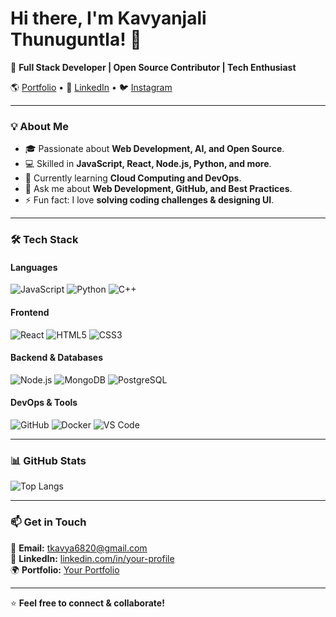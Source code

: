 # Hi there, I'm Kavyanjali Thunuguntla! 👋

🚀 **Full Stack Developer | Open Source Contributor | Tech Enthusiast**  

🌎 [Portfolio](https://kavyanjali0202.github.io/Portfolio/) • 💼 [LinkedIn](https://www.linkedin.com/in/kavya6820/) • 🐦 [Instagram](https://www.instagram.com/kavya_thunuguntla/?hl=en)

---

### 💡 About Me
- 🎓 Passionate about **Web Development, AI, and Open Source**.
- 💻 Skilled in **JavaScript, React, Node.js, Python, and more**.
- 🌱 Currently learning **Cloud Computing and DevOps**.
- 💬 Ask me about **Web Development, GitHub, and Best Practices**.
- ⚡ Fun fact: I love **solving coding challenges & designing UI**.

---

### 🛠️ Tech Stack
#### **Languages**
![JavaScript](https://img.shields.io/badge/JavaScript-F7DF1E?style=flat&logo=javascript&logoColor=black)
![Python](https://img.shields.io/badge/Python-3776AB?style=flat&logo=python&logoColor=white)
![C++](https://img.shields.io/badge/C++-00599C?style=flat&logo=c%2B%2B&logoColor=white)

#### **Frontend**
![React](https://img.shields.io/badge/React-61DAFB?style=flat&logo=react&logoColor=black)
![HTML5](https://img.shields.io/badge/HTML5-E34F26?style=flat&logo=html5&logoColor=white)
![CSS3](https://img.shields.io/badge/CSS3-1572B6?style=flat&logo=css3&logoColor=white)

#### **Backend & Databases**
![Node.js](https://img.shields.io/badge/Node.js-339933?style=flat&logo=node.js&logoColor=white)
![MongoDB](https://img.shields.io/badge/MongoDB-47A248?style=flat&logo=mongodb&logoColor=white)
![PostgreSQL](https://img.shields.io/badge/PostgreSQL-336791?style=flat&logo=postgresql&logoColor=white)

#### **DevOps & Tools**
![GitHub](https://img.shields.io/badge/GitHub-181717?style=flat&logo=github&logoColor=white)
![Docker](https://img.shields.io/badge/Docker-2496ED?style=flat&logo=docker&logoColor=white)
![VS Code](https://img.shields.io/badge/VS%20Code-007ACC?style=flat&logo=visual-studio-code&logoColor=white)

---

### 📊 GitHub Stats

![Top Langs](https://github-readme-stats.vercel.app/api/top-langs/?username=kavyanjali0202&layout=compact&theme=radical)

---

### 📫 Get in Touch
📧 **Email:** tkavya6820@gmail.com  
💼 **LinkedIn:** [linkedin.com/in/your-profile](https://www.linkedin.com/in/kavya6820/)  
🌍 **Portfolio:** [Your Portfolio](https://kavyanjali0202.github.io/Portfolio/)  

---

⭐ **Feel free to connect & collaborate!**  
